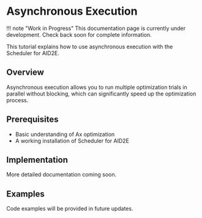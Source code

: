 # Asynchronous Execution

!!! note "Work in Progress"
    This documentation page is currently under development. Check back soon for complete information.

This tutorial explains how to use asynchronous execution with the Scheduler for AID2E.

## Overview

Asynchronous execution allows you to run multiple optimization trials in parallel without blocking, which can significantly speed up the optimization process.

## Prerequisites

- Basic understanding of Ax optimization
- A working installation of Scheduler for AID2E

## Implementation

More detailed documentation coming soon.

## Examples

Code examples will be provided in future updates.

